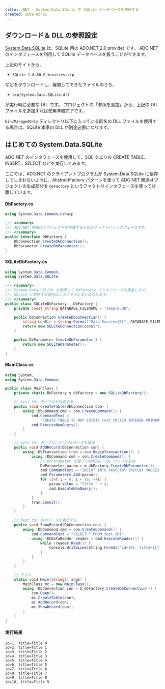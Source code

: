 ```yaml
---
title: .NET - System.Data.SQLite で SQLite データベースを使用する
created: 2009-03-01
---
```


ダウンロード＆ DLL の参照設定
----

[System.Data.SQLite](https://system.data.sqlite.org/) は、SQLite 用の ADO.NET 2.0 provider です。
ADO.NET のインタフェースを利用して SQLite データベースを扱うことができます。

上記のサイトから、

- `SQLite-1.0.60.0-binaries.zip`

などをダウンロードし、展開してできたファイルのうち、

- `bin/System.Data.SQLite.dll`

が実行時に必要な DLL です。
プロジェクトの「参照を追加」から、上記の DLL ファイルを追加すれば使用準備完了です。

`bin/ManagedOnly` ディレクトリ以下に入っている同名の DLL ファイルを使用する場合は、SQLite 本家の DLL が別途必要になります。


はじめての System.Data.SQLite
----

ADO.NET のインタフェースを使用して、SQL クエリの CREATE TABLE、INSERT、SELECT などを実行してみます。

ここでは、ADO.NET のクライアントプログラムが System.Data.SQLite に依存してしまわないように、AbstractFactory パターンを使って ADO.NET 関連オブジェクトの生成部分を `DbFactory` というファクトリインタフェースを使って分離しています。

#### DbFactory.cs

~~~ csharp
using System.Data.Common;csharp

/// <summary>
/// ADO.NET 関連のオブジェクトを作成するためのファクトリインタフェースです。
/// </summary>
public interface DbFactory {
    DbConnection CreateDbConnection();
    DbParameter CreateDbParameter();
}
~~~

#### SQLiteDbFactory.cs

~~~ csharp
using System.Data.Common;
using System.Data.SQLite;

/// <summary>
/// System.Data.SQLite を使用して DbFactory インタフェースを実装します。
/// SQLite に依存する部分はこのクラスにまとめられます。
/// </summary>
public class SQLiteDbFactory : DbFactory {
    private const string DATABASE_FILENAME = "sample.db";

    public DbConnection CreateDbConnection() {
        string conStr = string.Format("Data Source={0}", DATABASE_FILENAME);
        return new SQLiteConnection(conStr);
    }

    public DbParameter CreateDbParameter() {
        return new SQLiteParameter();
    }
}
~~~

#### MainClass.cs

~~~ csharp
using System;
using System.Data.Common;

public class MainClass {
    private static DbFactory m_dbFactory = new SQLiteDbFactory();

    // test_tbl テーブルを作成する
    public void CreateTable(DbConnection con) {
        using (DbCommand cmd = con.CreateCommand()) {
            cmd.CommandText =
                "CREATE TABLE IF NOT EXISTS test_tbl(id INTEGER PRIMARY KEY, title TEXT)";
            cmd.ExecuteNonQuery();
        }
    }

    // test_tbl テーブルにサンプルデータを追加
    public void AddRecord(DbConnection con) {
        using (DbTransaction tran = con.BeginTransaction()) {
            using (DbCommand cmd = con.CreateCommand()) {
                // DbParameter を使って効率的に SQL クエリを生成
                DbParameter param = m_dbFactory.CreateDbParameter();
                cmd.CommandText = "INSERT INTO test_tbl (title) VALUES(?)";
                cmd.Parameters.Add(param);
                for (int i = 0; i < 10; ++i) {
                    param.Value = "Title " + i;
                    cmd.ExecuteNonQuery();
                }
            }
            tran.Commit();
        }
    }

    // test_tbl 内のデータを表示する
    public void ShowRecord(DbConnection con) {
        using (DbCommand cmd = con.CreateCommand()) {
            cmd.CommandText = "SELECT * FROM test_tbl";
            using (DbDataReader reader = cmd.ExecuteReader()) {
                while (reader.Read()) {
                    Console.WriteLine(String.Format("id={0}, title={1}", reader[0], reader[1]));
                }
            }
        }
    }

    // テスト
    static void Main(string[] args) {
        MainClass mc = new MainClass();
        using (DbConnection con = m_dbFactory.CreateDbConnection()) {
            con.Open();
            mc.CreateTable(con);
            mc.AddRecord(con);
            mc.ShowRecord(con);
        }
    }
}
~~~

#### 実行結果

~~~
id=1, title=Title 0
id=2, title=Title 1
id=3, title=Title 2
id=4, title=Title 3
id=5, title=Title 4
id=6, title=Title 5
id=7, title=Title 6
id=8, title=Title 7
id=9, title=Title 8
id=10, title=Title 9
~~~

